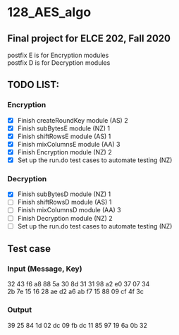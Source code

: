 # 128_AES_algo
## Final project for ELCE 202, Fall 2020

postfix E is for Encryption modules\
postfix D is for Decryption modules

## TODO LIST:
### Encryption
- [x] Finish createRoundKey module (AS) 2
- [x] Finish subBytesE module (NZ) 1
- [x] Finish shiftRowsE module (AS) 1
- [x] Finish mixColumnsE module (AA) 3
- [x] Finish Encryption module (NZ) 2
- [x] Set up the run.do test cases to automate testing (NZ)
### Decryption
- [x] Finish subBytesD module (NZ) 1
- [ ] Finish shiftRowsD module (AS) 1
- [ ] Finish mixColumnsD module (AA) 3
- [ ] Finish Decryption module (NZ) 2
- [ ] Set up the run.do test cases to automate testing (NZ)

## Test case
### Input (Message, Key)
32 43 f6 a8 88 5a 30 8d 31 31 98 a2 e0 37 07 34\
2b 7e 15 16 28 ae d2 a6 ab f7 15 88 09 cf 4f 3c
### Output
39 25 84 1d 02 dc 09 fb dc 11 85 97 19 6a 0b 32